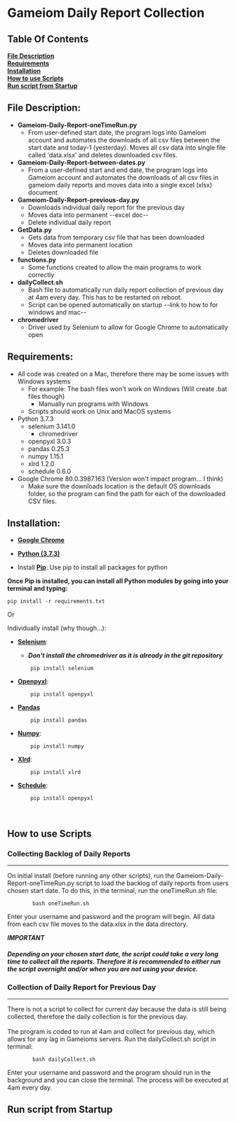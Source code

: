 # Gameiom Daily Report Collection

## Table Of Contents<br>
**[File Description](#File-Description)**<br>
**[Requirements](#Requirements)**<br>
**[Installation](#Installation)**<br>
**[How to use Scripts](#How-to-use-Scripts)**<br>
**[Run script from Startup]()**

## File Description:
  - **Gameiom-Daily-Report-oneTimeRun.py**
    - From user-defined start date, the program logs into Gameiom account and automates the downloads of all csv files between the start date and today-1 (yesterday). Moves all csv data into single file called 'data.xlsx' and deletes downloaded csv files.
  - **Gameiom-Daily-Report-between-dates.py**
    - From a user-defined start and end date, the program logs into Gameiom account and  automates the downloads of all csv files in gameiom daily reports and moves data into a single excel (xlsx) document
  - **Gameiom-Daily-Report-previous-day.py**
    - Downloads individual daily report for the previous day
    - Moves data into permanent --excel doc--
    - Delete individual daily report
  - **GetData.py**
    - Gets data from temporary csv file that has been downloaded
    - Moves data into permanent location
    - Deletes downloaded file
  - **functions.py**
    - Some functions created to allow the main programs to work correctly
  - **dailyCollect.sh**
    - Bash file to automatically run daily report collection of previous day at 4am every day. This has to be restarted on reboot.
    - Script can be opened automatically on startup --link to how to for windows and mac--
  - **chromedriver**
    - Driver used by Selenium to allow for Google Chrome to automatically open


## Requirements:
  - All code was created on a Mac, therefore there may be some issues with Windows systems
    - For example: The bash files won't work on Windows (Will create .bat files though)
      - Manually run programs with Windows
    - Scripts should work on Unix and MacOS systems
  - Python 3.7.3
    - selenium 3.141.0
      - chromedriver
    - openpyxl 3.0.3
    - pandas 0.25.3
    - numpy 1.15.1
    - xlrd 1.2.0
    - schedule 0.6.0
  - Google Chrome 80.0.3987.163 (Version won't impact program... I think)
    - Make sure the downloads location is the default OS downloads folder, so the program can find the path for each of the downloaded CSV files.


## Installation:
  
  - [**Google Chrome**](https://www.google.co.uk/chrome/?brand=CHBD&gclid=Cj0KCQjw-Mr0BRDyARIsAKEFbef_cgSWiueBquxOAjT_eOyzBFO2-26xPHg1h160mMPW2wHubd3bj5QaAkTeEALw_wcB&gclsrc=aw.ds)<br>
  
  - [**Python (3.7.3)**](https://www.python.org/downloads/release/python-373/)<br>

  - Install [**Pip**](https://pip.pypa.io/en/stable/installing/): Use pip to install all packages for python

  **Once Pip is installed, you can install all Python modules by going into your terminal and typing:**
   ```console
   pip install -r requirements.txt
   ```

  Or

  Individually install (why though...):
  
  - [**Selenium**](https://selenium-python.readthedocs.io/installation.html): 
    - ***Don't install the chromedriver as it is already in the git repository***
    ```console
        pip install selenium
      ```
  
  - [**Openpyxl**](https://openpyxl.readthedocs.io/en/stable/):
    ```console
        pip install openpyxl
      ```
  
  - [**Pandas**](https://pypi.org/project/pandas/)
    ```console
        pip install pandas
      ```
  
  - [**Numpy**](https://www.edureka.co/blog/install-numpy/):
    ```console
        pip install numpy
      ```
    
  - [**Xlrd**](https://pypi.org/project/xlrd/#description):
    ```console
        pip install xlrd
      ```
    
  - [**Schedule**](https://pypi.org/project/schedule/):
    ```console
        pip install openpyxl
      ```
<br>

## How to use Scripts
  ### Collecting Backlog of Daily Reports 
  ----
  On initial install (before running any other scripts), run the Gameiom-Daily-Report-oneTimeRun.py script to load the backlog of daily reports from users chosen start date. To do this, in the terminal, run the oneTimeRun.sh file:
  ```console
          bash oneTimeRun.sh
  ```
  Enter your username and password and the program will begin. All data from each csv file moves to the data.xlsx in the data directory.

  ***IMPORTANT***
  #### ***Depending on your chosen start date, the script could take a very long time to collect all the reports. Therefore it is recommended to either run the script overnight and/or when you are not using your device.***
  
  ### Collection of Daily Report for Previous Day
  ----
  There is not a script to collect for current day because the data is still being collected, therefore the daily collection is for the previous day.<br>
  <br>
  The program is coded to run at 4am and collect for previous day, which allows for any lag in Gameioms servers. Run the dailyCollect.sh script in terminal:
  ```console
          bash dailyCollect.sh
  ```
  Enter your username and password and the program should run in the background and you can close the terminal. The process will be executed at 4am every day.


## Run script from Startup
